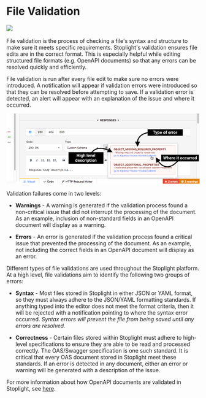# File Validation

![](../../assets/gifs/file-validation-OpenAPI-spec.gif)

File validation is the process of checking a file's syntax and structure to make sure it meets specific requirements. Stoplight's validation ensures file edits are in the correct format. This is especially helpful while editing structured file formats (e.g. OpenAPI documents) so that any errors can be resolved quickly and efficiently.

File validation is run after every file edit to make sure no errors were introduced. A notification will appear if validation errors were introduced so that they can be resolved before attempting to save. If a validation error is detected, an alert will appear with an explanation of the issue and where it occurred.

![](../../assets/images/file-validation-error-overview.png)

Validation failures come in two levels:

* __Warnings__ - A warning is generated if the validation process found a non-critical issue that did not interrupt the processing of the document. As an example, inclusion of non-standard fields in an OpenAPI document will display as a warning.

* __Errors__ - An error is generated if the validation process found a critical issue that prevented the processing of the document. As an example, not including the correct fields in an OpenAPI document will display as an error.

Different types of file validations are used throughout the Stoplight platform. At a high level, file validations aim to identify the following two groups of errors:

* __Syntax__ - Most files stored in Stoplight in either JSON or YAML format, so they must always adhere to the JSON/YAML formatting standards. If anything typed into the editor does not meet the format criteria, then it will be rejected with a notification pointing to where the syntax error occurred. _Syntax errors will prevent the file from being saved until any errors are resolved._

* __Correctness__ - Certain files stored within Stoplight must adhere to high-level specifications to ensure they are able to be read and processed correctly. The OAS/Swagger specification is one such standard. It is critical that every OAS document stored in Stoplight meet these standards. If an error is detected in any document, either an error or warning will be generated with a description of the issue.

For more information about how OpenAPI documents are validated in Stoplight, see [here](../modeling/openapi-validation.md).
